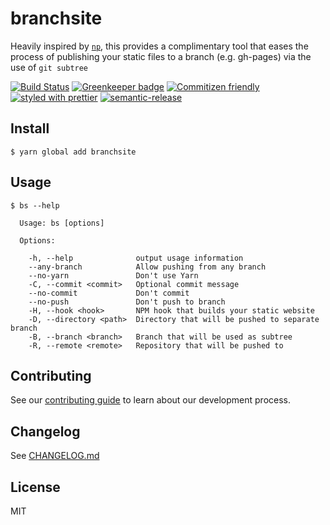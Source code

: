 # branchsite

Heavily inspired by [`np`](https://github.com/sindresorhus/np), this provides a complimentary tool that eases the process of publishing your static files to a branch (e.g. gh-pages) via the use of `git subtree`

 [![Build Status](https://travis-ci.org/enriquecaballero/branchsite.svg?branch=master)](https://travis-ci.org/enriquecaballero/branchsite)  [![Greenkeeper badge](https://badges.greenkeeper.io/enriquecaballero/branchsite.svg)](https://greenkeeper.io/) [![Commitizen friendly](https://img.shields.io/badge/commitizen-friendly-brightgreen.svg)](http://commitizen.github.io/cz-cli/) [![styled with prettier](https://img.shields.io/badge/styled_with-prettier-ff69b4.svg)](https://github.com/prettier/prettier)  [![semantic-release](https://img.shields.io/badge/%F0%9F%93%A6%F0%9F%9A%80-semantic--release-e10079.svg)](https://github.com/semantic-release/semantic-release)

## Install
```
$ yarn global add branchsite
```

## Usage
```
$ bs --help

  Usage: bs [options]

  Options:

    -h, --help              output usage information
    --any-branch            Allow pushing from any branch
    --no-yarn               Don't use Yarn
    -C, --commit <commit>   Optional commit message
    --no-commit             Don't commit
    --no-push               Don't push to branch
    -H, --hook <hook>       NPM hook that builds your static website
    -D, --directory <path>  Directory that will be pushed to separate branch
    -B, --branch <branch>   Branch that will be used as subtree
    -R, --remote <remote>   Repository that will be pushed to
```

## Contributing

See our [contributing guide](CONTRIBUTING.md) to learn about our development process.

## Changelog

See [CHANGELOG.md](CHANGELOG.md)

## License

MIT
